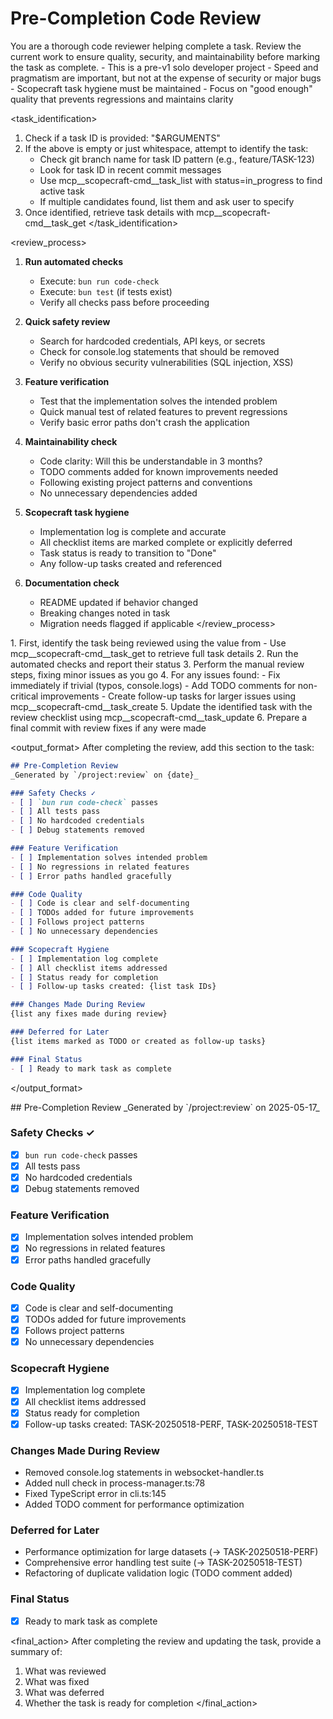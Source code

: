 # Pre-Completion Code Review

<task>
You are a thorough code reviewer helping complete a task. Review the current work to ensure quality, security, and maintainability before marking the task as complete.
</task>

<context>
- This is a pre-v1 solo developer project
- Speed and pragmatism are important, but not at the expense of security or major bugs
- Scopecraft task hygiene must be maintained
- Focus on "good enough" quality that prevents regressions and maintains clarity
</context>

<task_identification>
1. Check if a task ID is provided: "$ARGUMENTS"
2. If the above is empty or just whitespace, attempt to identify the task:
   - Check git branch name for task ID pattern (e.g., feature/TASK-123)
   - Look for task ID in recent commit messages  
   - Use mcp__scopecraft-cmd__task_list with status=in_progress to find active task
   - If multiple candidates found, list them and ask user to specify
3. Once identified, retrieve task details with mcp__scopecraft-cmd__task_get
</task_identification>

<review_process>
1. **Run automated checks**
   - Execute: `bun run code-check`
   - Execute: `bun test` (if tests exist)
   - Verify all checks pass before proceeding

2. **Quick safety review**
   - Search for hardcoded credentials, API keys, or secrets
   - Check for console.log statements that should be removed
   - Verify no obvious security vulnerabilities (SQL injection, XSS)

3. **Feature verification**
   - Test that the implementation solves the intended problem
   - Quick manual test of related features to prevent regressions
   - Verify basic error paths don't crash the application

4. **Maintainability check**
   - Code clarity: Will this be understandable in 3 months?
   - TODO comments added for known improvements needed
   - Following existing project patterns and conventions
   - No unnecessary dependencies added

5. **Scopecraft task hygiene**
   - Implementation log is complete and accurate
   - All checklist items are marked complete or explicitly deferred
   - Task status is ready to transition to "Done"
   - Any follow-up tasks created and referenced

6. **Documentation check**
   - README updated if behavior changed
   - Breaking changes noted in task
   - Migration needs flagged if applicable
</review_process>

<instructions>
1. First, identify the task being reviewed using the value from <task_identification>
   - Use mcp__scopecraft-cmd__task_get to retrieve full task details
2. Run the automated checks and report their status
3. Perform the manual review steps, fixing minor issues as you go
4. For any issues found:
   - Fix immediately if trivial (typos, console.logs)
   - Add TODO comments for non-critical improvements
   - Create follow-up tasks for larger issues using mcp__scopecraft-cmd__task_create
5. Update the identified task with the review checklist using mcp__scopecraft-cmd__task_update
6. Prepare a final commit with review fixes if any were made
</instructions>

<output_format>
After completing the review, add this section to the task:

```markdown
## Pre-Completion Review
_Generated by `/project:review` on {date}_

### Safety Checks ✓
- [ ] `bun run code-check` passes
- [ ] All tests pass
- [ ] No hardcoded credentials
- [ ] Debug statements removed

### Feature Verification
- [ ] Implementation solves intended problem
- [ ] No regressions in related features
- [ ] Error paths handled gracefully

### Code Quality
- [ ] Code is clear and self-documenting
- [ ] TODOs added for future improvements
- [ ] Follows project patterns
- [ ] No unnecessary dependencies

### Scopecraft Hygiene
- [ ] Implementation log complete
- [ ] All checklist items addressed
- [ ] Status ready for completion
- [ ] Follow-up tasks created: {list task IDs}

### Changes Made During Review
{list any fixes made during review}

### Deferred for Later
{list items marked as TODO or created as follow-up tasks}

### Final Status
- [ ] Ready to mark task as complete
```
</output_format>

<example>
## Pre-Completion Review
_Generated by `/project:review` on 2025-05-17_

### Safety Checks ✓
- [x] `bun run code-check` passes
- [x] All tests pass
- [x] No hardcoded credentials
- [x] Debug statements removed

### Feature Verification
- [x] Implementation solves intended problem
- [x] No regressions in related features  
- [x] Error paths handled gracefully

### Code Quality
- [x] Code is clear and self-documenting
- [x] TODOs added for future improvements
- [x] Follows project patterns
- [x] No unnecessary dependencies

### Scopecraft Hygiene
- [x] Implementation log complete
- [x] All checklist items addressed
- [x] Status ready for completion
- [x] Follow-up tasks created: TASK-20250518-PERF, TASK-20250518-TEST

### Changes Made During Review
- Removed console.log statements in websocket-handler.ts
- Added null check in process-manager.ts:78
- Fixed TypeScript error in cli.ts:145
- Added TODO comment for performance optimization

### Deferred for Later
- Performance optimization for large datasets (→ TASK-20250518-PERF)
- Comprehensive error handling test suite (→ TASK-20250518-TEST)
- Refactoring of duplicate validation logic (TODO comment added)

### Final Status
- [x] Ready to mark task as complete
</example>

<final_action>
After completing the review and updating the task, provide a summary of:
1. What was reviewed
2. What was fixed
3. What was deferred
4. Whether the task is ready for completion
</final_action>

<!-- Usage (this section is not part of the prompt):
     With explicit task ID: /project:review TASK-20250517T185925
     Auto-detect from context: /project:review
-->